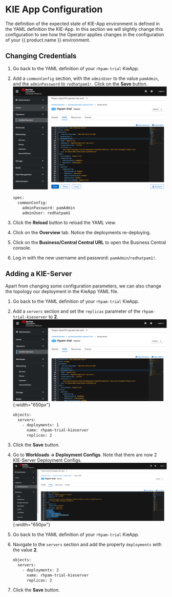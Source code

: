 # KIE App Configuration

The definition of the expected state of KIE-App environment is defined in the YAML definition the KIE-App. In this section we will slightly change this configuration to see how the Operator applies changes in the configuration of your {{ product.name }} environment.

## Changing Credentials

1.  Go back to the YAML definition of your `rhpam-trial` KieApp.

2.  Add a `commonConfig` section, with the `adminUser` to the value `pamAdmin`, and the `adminPassword` to `redhatpam1!`. Click on the **Save** button.
	![](../images/business_automation/operator/password-change.png)

	```
	spec:
	  commonConfig:
	    adminPassword: pamAdmin
	    adminUser: redhatpam1
	```

3.  Click the **Reload** button to reload the YAML view.

4.  Click on the **Overview** tab. Notice the deployments re-deploying.

5.  Click on the **Business/Central Central URL** to open the Business Central console.

6.  Log in with the new username and password: `pamAdmin`/`redhatpam1!`.

##  Adding a KIE-Server

Apart from changing some configuration parameters, we can also change the topology our deployment in the KieApp YAML file.

1.  Go back to the YAML definition of your `rhpam-trial` KieApp.

2.  Add a `servers` section and set the `replicas` parameter of the `rhpam-trial-kieserver` to **2**. ![](../images/business_automation/operator/ks-replica-config.png){:width="650px"}

	```
	objects:
	  servers:
	    - deployments: 1
	      name: rhpam-trial-kieserver
	      replicas: 2
	```

3.  Click the **Save** button.

4.  Go to **Workloads → Deployment Configs**. Note that there are now 2 KIE-Server Deployment Configs. 
	![](../images/business_automation/operator/operator-lab-rhpam-trial-two-kieserver-replica.png){:width="650px"}

5.  Go back to the YAML definition of your `rhpam-trial` KieApp.

6.  Navigate to the `servers` section and add the property `deployments` with the value **2**.

	```
	objects:
	  servers:
	    - deployments: 2
	      name: rhpam-trial-kieserver
	      replicas: 2
	```

7.  Click the **Save** button.

